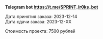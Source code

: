 **Telegram bot https://t.me/SPRINT_Ir0ks_bot**

Дата принятия заказа: 2023-12-14\
Дата сдачи заказа: 2023-12-XX

Стоимость проекта: 7500 рублей
